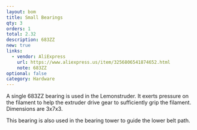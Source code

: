 ```yaml
---
layout: bom
title: Small Bearings
qty: 3
orders: 1
total: 2.32
description: 683ZZ
new: true
links:
  - vendor: AliExpress
    url: https://www.aliexpress.us/item/3256806541874652.html
    note: 683ZZ
optional: false
category: Hardware
---
```


A single 683ZZ bearing is used in the Lemonstruder. It exerts pressure on the filament to help the extruder drive gear
to sufficiently grip the filament. Dimensions are 3x7x3.

This bearing is also used in the bearing tower to guide the lower belt path.